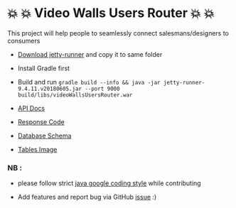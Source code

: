 :boom: :boom: Video Walls Users Router :boom: :boom:
=

This project will help people to seamlessly connect salesmans/designers to consumers 
* [Download jetty-runner](https://mvnrepository.com/artifact/org.eclipse.jetty/jetty-runner) and copy it to same folder

* Install Gradle first
 
* Build and run `gradle build --info && java -jar jetty-runner-9.4.11.v20180605.jar --port 9000 build/libs/videoWallsUsersRouter.war`

* [API Docs](https://documenter.getpostman.com/view/4519932/RWEmJbtN)

* [Response Code](https://docs.google.com/spreadsheets/d/e/2PACX-1vRQBYAwqRdtrRPNgMN4ZeUYUMym8-FeVYYL6zJeYjdwAjQSqQx0roVnCqarF8hSL3pSt8dRo14IkxOE/pubhtml)

* [Database Schema](https://docs.google.com/spreadsheets/d/e/2PACX-1vTLQpOj_NTl8DtybGgoKZNP6KBnLKP7pnIqvQiH3-BvmNVBdFVlEKnHQOB60ldtfgSb9cvOcqiyW4NR/pubhtml)

* [Tables Image](https://image.ibb.co/n2uZVJ/Whats_App_Image_2018_06_12_at_13_24_17.jpg)

### NB :
* please follow strict [java google coding style](https://github.com/RocketChat/java-code-styles/blob/master/CODING_STYLE.md) while contributing

* Add features and report bug via GitHub [issue](https://github.com/joeydash/videoWallsUsersRouter/issues) :)